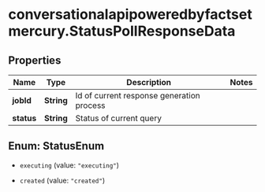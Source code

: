 # conversationalapipoweredbyfactsetmercury.StatusPollResponseData

## Properties

Name | Type | Description | Notes
------------ | ------------- | ------------- | -------------
**jobId** | **String** | Id of current response generation process | 
**status** | **String** | Status of current query | 



## Enum: StatusEnum


* `executing` (value: `"executing"`)

* `created` (value: `"created"`)




